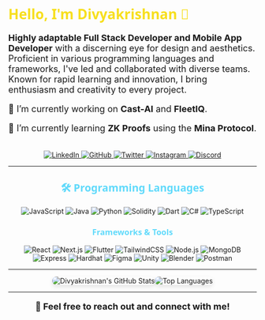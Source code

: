 <h1 style="color:#F7DF1E; font-family: 'Segoe UI', Tahoma, Geneva, Verdana, sans-serif;">Hello, I'm Divyakrishnan 👋</h1>

<p style="font-size: 18px;">
  <strong>Highly adaptable Full Stack Developer and Mobile App Developer</strong> with a discerning eye for design and aesthetics. Proficient in various programming languages and frameworks, I've led and collaborated with diverse teams. Known for rapid learning and innovation, I bring enthusiasm and creativity to every project.
</p>

<p style="font-size: 18px;">
    🔭 I’m currently working on <strong>Cast-AI</strong> and <strong>FleetIQ</strong>.
</p>
<p style="font-size: 18px;">
    🌱 I’m currently learning <strong>ZK Proofs</strong> using the <strong>Mina Protocol</strong>.
</p>
<br/>

<div align="center">
  <a href="https://www.linkedin.com/in/divyakrishnan-r/" target="_blank">
    <img src="https://img.shields.io/badge/LinkedIn-0A66C2?style=for-the-badge&logo=linkedin&logoColor=white" alt="LinkedIn">
  </a>
  <a href="https://github.com/krishnan74" target="_blank">
    <img src="https://img.shields.io/badge/GitHub-171515?style=for-the-badge&logo=github&logoColor=white" alt="GitHub">
  </a>
  <a href="https://x.com/Krishna29371748" target="_blank">
    <img src="https://img.shields.io/badge/Twitter-1DA1F2?style=for-the-badge&logo=twitter&logoColor=white" alt="Twitter">
  </a>
  <a href="https://www.instagram.com/krixxnan_/" target="_blank">
    <img src="https://img.shields.io/badge/Instagram-E4405F?style=for-the-badge&logo=instagram&logoColor=white" alt="Instagram">
  </a>
  <a href="https://discord.com/users/krish74" target="_blank">
    <img src="https://img.shields.io/badge/Discord-5865F2?style=for-the-badge&logo=discord&logoColor=white" alt="Discord">
  </a>
</div>

---

<h2 align="center" style="color:#61DAFB; font-family: 'Segoe UI', Tahoma, Geneva, Verdana, sans-serif;">🛠 Programming Languages </h2>

<p align="center">
  <img src="https://img.shields.io/badge/Javascript-F7DF1E?style=for-the-badge&logo=javascript&logoColor=black" alt="JavaScript">
  <img src="https://img.shields.io/badge/Java-007396?style=for-the-badge&logo=java&logoColor=white" alt="Java">
  <img src="https://img.shields.io/badge/Python-3776AB?style=for-the-badge&logo=python&logoColor=white" alt="Python">
  <img src="https://img.shields.io/badge/Solidity-363636?style=for-the-badge&logo=solidity&logoColor=white" alt="Solidity">
  <img src="https://img.shields.io/badge/Dart-0175C2?style=for-the-badge&logo=dart&logoColor=white" alt="Dart">
  <img src="https://img.shields.io/badge/C%23-239120?style=for-the-badge&logo=c-sharp&logoColor=white" alt="C#">
  <img src="https://img.shields.io/badge/TypeScript-3178C6?style=for-the-badge&logo=typescript&logoColor=white" alt="TypeScript">
</p>

<h3 align="center" style="color:#61DAFB; font-family: 'Segoe UI', Tahoma, Geneva, Verdana, sans-serif;">Frameworks & Tools</h3>

<p align="center">
  <img src="https://img.shields.io/badge/React-61DAFB?style=for-the-badge&logo=react&logoColor=black" alt="React">
  <img src="https://img.shields.io/badge/Next.js-000000?style=for-the-badge&logo=next.js&logoColor=white" alt="Next.js">
  <img src="https://img.shields.io/badge/Flutter-02569B?style=for-the-badge&logo=flutter&logoColor=white" alt="Flutter">
  <img src="https://img.shields.io/badge/TailwindCSS-38B2AC?style=for-the-badge&logo=tailwind-css&logoColor=white" alt="TailwindCSS">
  <img src="https://img.shields.io/badge/Node.js-339933?style=for-the-badge&logo=node.js&logoColor=white" alt="Node.js">
  <img src="https://img.shields.io/badge/MongoDB-4EA94B?style=for-the-badge&logo=mongodb&logoColor=white" alt="MongoDB">
  <img src="https://img.shields.io/badge/Express-000000?style=for-the-badge&logo=express&logoColor=white" alt="Express">
  <img src="https://img.shields.io/badge/Hardhat-F8DC75?style=for-the-badge&logo=ethereum&logoColor=black" alt="Hardhat">
  <img src="https://img.shields.io/badge/Figma-F24E1E?style=for-the-badge&logo=figma&logoColor=white" alt="Figma">
  <img src="https://img.shields.io/badge/Unity-000000?style=for-the-badge&logo=unity&logoColor=white" alt="Unity">
  <img src="https://img.shields.io/badge/Blender-F5792A?style=for-the-badge&logo=blender&logoColor=white" alt="Blender">
  <img src="https://img.shields.io/badge/Postman-FF6C37?style=for-the-badge&logo=postman&logoColor=white" alt="Postman">
  
</p>

---

<div style="display:flex; justify-content: center; align-items: center;">
  <img src="https://github-readme-stats.vercel.app/api?username=krishnan74&show_icons=true&theme=radical&hide=contribs,prs" alt="Divyakrishnan's GitHub Stats" style="border-radius: 10px; box-shadow: 0 4px 8px rgba(0, 0, 0, 0.1);">
  <img src="https://github-readme-stats.vercel.app/api/top-langs/?username=krishnan74&layout=compact&theme=radical" alt="Top Languages" style="border-radius: 10px; box-shadow: 0 4px 8px rgba(0, 0, 0, 0.1);">
</div>

---

<p align="center" style="font-size: 18px;">
  <strong>💬 Feel free to reach out and connect with me!</strong>
</p>
